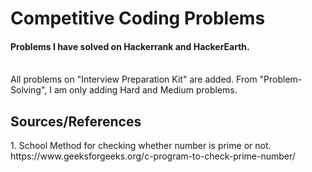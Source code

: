 <h1>Competitive Coding Problems</h1>

<h4>Problems I have solved on Hackerrank and HackerEarth.</h4> <br> All problems on "Interview Preparation Kit" are added. From "Problem-Solving", I am only adding Hard and Medium problems.<br>

<h2> Sources/References </h2>
1. School Method for checking whether number is prime or not. https://www.geeksforgeeks.org/c-program-to-check-prime-number/ 
